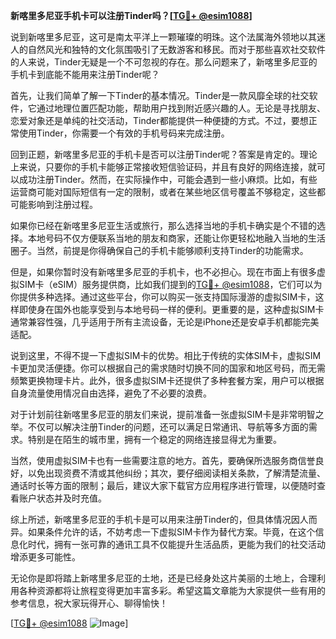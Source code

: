 **新喀里多尼亚手机卡可以注册Tinder吗？[[TG💪+ @esim1088](https://t.me/s/esim1088)]**

说到新喀里多尼亚，这可是南太平洋上一颗璀璨的明珠。这个法属海外领地以其迷人的自然风光和独特的文化氛围吸引了无数游客和移民。而对于那些喜欢社交软件的人来说，Tinder无疑是一个不可忽视的存在。那么问题来了，新喀里多尼亚的手机卡到底能不能用来注册Tinder呢？

首先，让我们简单了解一下Tinder的基本情况。Tinder是一款风靡全球的社交软件，它通过地理位置匹配功能，帮助用户找到附近感兴趣的人。无论是寻找朋友、恋爱对象还是单纯的社交活动，Tinder都能提供一种便捷的方式。不过，要想正常使用Tinder，你需要一个有效的手机号码来完成注册。

回到正题，新喀里多尼亚的手机卡是否可以注册Tinder呢？答案是肯定的。理论上来说，只要你的手机卡能够正常接收短信验证码，并且有良好的网络连接，就可以成功注册Tinder。然而，在实际操作中，可能会遇到一些小麻烦。比如，有些运营商可能对国际短信有一定的限制，或者在某些地区信号覆盖不够稳定，这些都可能影响到注册过程。

如果你已经在新喀里多尼亚生活或旅行，那么选择当地的手机卡确实是个不错的选择。本地号码不仅方便联系当地的朋友和商家，还能让你更轻松地融入当地的生活圈子。当然，前提是你得确保自己的手机卡能够顺利支持Tinder的功能需求。

但是，如果你暂时没有新喀里多尼亚的手机卡，也不必担心。现在市面上有很多虚拟SIM卡（eSIM）服务提供商，比如我们提到的[TG💪+ @esim1088](https://t.me/s/esim1088)，它们可以为你提供多种选择。通过这些平台，你可以购买一张支持国际漫游的虚拟SIM卡，这样即使身在国外也能享受到与本地号码一样的便利。更重要的是，这种虚拟SIM卡通常兼容性强，几乎适用于所有主流设备，无论是iPhone还是安卓手机都能完美适配。

说到这里，不得不提一下虚拟SIM卡的优势。相比于传统的实体SIM卡，虚拟SIM卡更加灵活便捷。你可以根据自己的需求随时切换不同的国家和地区号码，而无需频繁更换物理卡片。此外，很多虚拟SIM卡还提供了多种套餐方案，用户可以根据自身流量使用情况自由选择，避免了不必要的浪费。

对于计划前往新喀里多尼亚的朋友们来说，提前准备一张虚拟SIM卡是非常明智之举。不仅可以解决注册Tinder的问题，还可以满足日常通讯、导航等多方面的需求。特别是在陌生的城市里，拥有一个稳定的网络连接显得尤为重要。

当然，使用虚拟SIM卡也有一些需要注意的地方。首先，要确保所选服务商信誉良好，以免出现资费不清或其他纠纷；其次，要仔细阅读相关条款，了解清楚流量、通话时长等方面的限制；最后，建议大家下载官方应用程序进行管理，以便随时查看账户状态并及时充值。

综上所述，新喀里多尼亚的手机卡是可以用来注册Tinder的，但具体情况因人而异。如果条件允许的话，不妨考虑一下虚拟SIM卡作为替代方案。毕竟，在这个信息化时代，拥有一张可靠的通讯工具不仅能提升生活品质，更能为我们的社交活动增添更多可能性。

无论你是即将踏上新喀里多尼亚的土地，还是已经身处这片美丽的土地上，合理利用各种资源都将让旅程变得更加丰富多彩。希望这篇文章能为大家提供一些有用的参考信息，祝大家玩得开心、聊得愉快！

[[TG💪+ @esim1088](https://t.me/s/esim1088) ![Image](https://i.postimg.cc/4NQfJmqS/Snipaste-2025-05-13-00-14-12.png)]